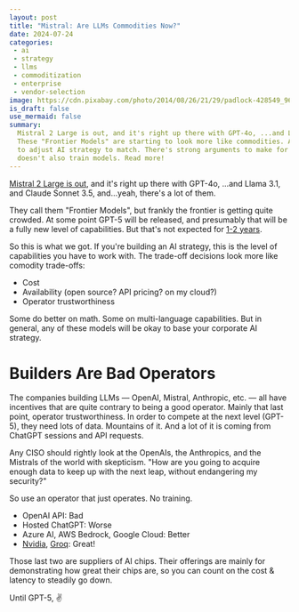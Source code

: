 ```yaml
---
layout: post
title: "Mistral: Are LLMs Commodities Now?"
date: 2024-07-24
categories:
 - ai
 - strategy
 - llms
 - commoditization
 - enterprise
 - vendor-selection
image: https://cdn.pixabay.com/photo/2014/08/26/21/29/padlock-428549_960_720.jpg
is_draft: false
use_mermaid: false
summary: 
  Mistral 2 Large is out, and it's right up there with GPT-4o, ...and Llama 3.1, and Claude Sonnet 3.5, and...yeah, there's a lot of them. 
  These "Frontier Models" are starting to look more like commodities. And with that shift, we need 
  to adjust AI strategy to match. There's strong arguments to make for using an operator that
  doesn't also train models. Read more!
---
```


[Mistral 2 Large is out][mistral], and it's right up there with GPT-4o, ...and Llama 3.1, 
and Claude Sonnet 3.5, and...yeah, there's a lot of them.

They call them "Frontier Models", but frankly the frontier is getting quite crowded. At 
some point GPT-5 will be released, and presumably that will be a fully new level of 
capabilities. But that's not expected for [1-2 years][cnn].

So this is what we got. If you're building an AI strategy, this is the level of 
capabilities you have to work with. The trade-off decisions look more like comodity trade-offs:

* Cost
* Availability (open source? API pricing? on my cloud?)
* Operator trustworthiness

Some do better on math. Some on multi-language capabilities. But in general, any of these
models will be okay to base your corporate AI strategy.

# Builders Are Bad Operators
The companies building LLMs — OpenAI, Mistral, Anthropic, etc. — all have incentives that
are quite contrary to being a good operator. Mainly that last point, operator trustworthiness.
In order to compete at the next level (GPT-5), they need lots of data. Mountains of it.
And a lot of it is coming from ChatGPT sessions and API requests.

Any CISO should rightly look at the OpenAIs, the Anthropics, and the Mistrals of the world
with skepticism. "How are you going to acquire enough data to keep up with the next leap,
without endangering my security?"

So use an operator that just operates. No training.

* OpenAI API: Bad
* Hosted ChatGPT: Worse
* Azure AI, AWS Bedrock, Google Cloud: Better
* [Nvidia][nv], [Groq][groq]: Great!

Those last two are suppliers of AI chips. Their offerings are mainly for demonstrating how great
their chips are, so you can count on the cost & latency to steadily go down.

Until GPT-5, ✌️

 [mistral]: https://mistral.ai/news/mistral-large-2407/
 [cnn]: https://www.ccn.com/news/technology/chatgpt5-release-timing-details-in-full-openai/
 [nv]: https://www.nvidia.com/en-us/ai-data-science/products/nemo/
 [groq]: https://groq.com/
